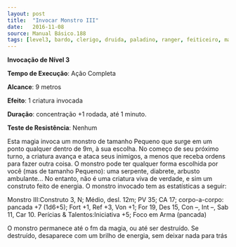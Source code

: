 ```yaml
---
layout: post
title:  "Invocar Monstro III"
date:   2016-11-08
source: Manual Básico.188
tags: [level3, bardo, clerigo, druida, paladino, ranger, feiticeiro, mago, invocacao]
---
```


**Invocação de Nível 3**

**Tempo de Execução**: Ação Completa

**Alcance**: 9 metros

**Efeito**: 1 criatura invocada

**Duração**: concentração +1 rodada, até 1 minuto.

**Teste de Resistência**: Nenhum

Esta magia invoca um monstro de tamanho Pequeno que surge em um ponto qualquer dentro de 9m, à sua escolha. No começo de seu próximo turno, a criatura
avança e ataca seus inimigos, a menos que receba ordens para fazer outra coisa.
O monstro pode ter qualquer forma escolhida por você (mas de tamanho Pequeno): uma serpente, diabrete, arbusto ambulante... No entanto, não é uma criatura viva de verdade, e sim um construto feito de energia. O monstro invocado tem as estatísticas a seguir:

Monstro III:Construto 3, N; Médio, desl. 12m; PV 35; CA 17; 
corpo-a-corpo: pancada +7 (1d6+5); 
Fort +1, Ref +3, Von +1; 
For 19, Des 15, Con –, Int –, Sab 11, Car 10. 
Perícias & Talentos:Iniciativa +5; 
Foco em Arma (pancada)

O monstro permanece até o fm da magia, ou até ser destruído. Se destruído, desaparece com um brilho de energia, sem deixar nada para trás